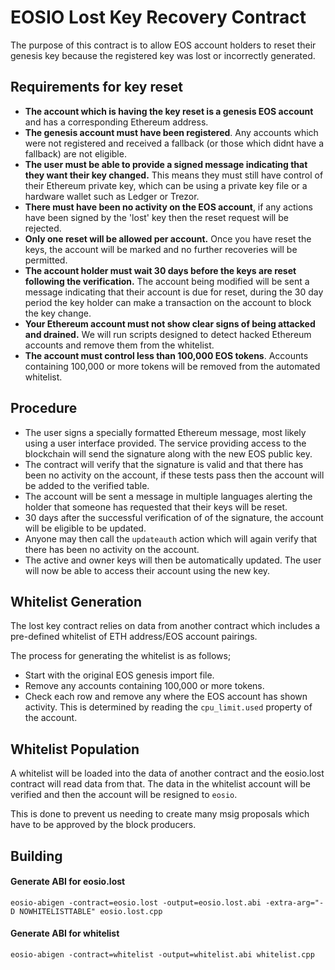 # EOSIO Lost Key Recovery Contract

The purpose of this contract is to allow EOS account holders to reset their genesis key because the registered key was lost or incorrectly generated.

## Requirements for key reset

- **The account which is having the key reset is a genesis EOS account** and has a corresponding Ethereum address.
- **The genesis account must have been registered**.  Any accounts which were not registered and received a fallback (or those which didnt have a fallback) are not eligible.
- **The user must be able to provide a signed message indicating that they want their key changed.**  This means they must still have control of their Ethereum private key, which can be using a private key file or a hardware wallet such as Ledger or Trezor.
- **There must have been no activity on the EOS account**, if any actions have been signed by the 'lost' key then the reset request will be rejected.
- **Only one reset will be allowed per account.**  Once you have reset the keys, the account will be marked and no further recoveries will be permitted.
- **The account holder must wait 30 days before the keys are reset following the verification.**  The account being modified will be sent a message indicating that their account is due for reset, during the 30 day period the key holder can make a transaction on the account to block the key change.
- **Your Ethereum account must not show clear signs of being attacked and drained.** We will run scripts designed to detect hacked Ethereum accounts and remove them from the whitelist.
- **The account must control less than 100,000 EOS tokens**.  Accounts containing 100,000 or more tokens will be removed from the automated whitelist.

## Procedure

- The user signs a specially formatted Ethereum message, most likely using a user interface provided.  The service providing access to the blockchain will send the signature along with the new EOS public key.
- The contract will verify that the signature is valid and that there has been no activity on the account, if these tests pass then the account will be added to the verified table.
- The account will be sent a message in multiple languages alerting the holder that someone has requested that their keys will be reset.
- 30 days after the successful verification of of the signature, the account will be eligible to be updated.
- Anyone may then call the `updateauth` action which will again verify that there has been no activity on the account.
- The active and owner keys will then be automatically updated.  The user will now be able to access their account using the new key.

## Whitelist Generation

The lost key contract relies on data from another contract which includes a pre-defined whitelist of ETH address/EOS account pairings.

The process for generating the whitelist is as follows;

- Start with the original EOS genesis import file.
- Remove any accounts containing 100,000 or more tokens.
- Check each row and remove any where the EOS account has shown activity.  This is determined by reading the `cpu_limit.used` property of the account.

## Whitelist Population

A whitelist will be loaded into the data of another contract and the eosio.lost contract will read data from that.  The data in the whitelist account will be verified and then the account will be resigned to `eosio`.

This is done to prevent us needing to create many msig proposals which have to be approved by the block producers.

## Building

#### Generate ABI for eosio.lost
```
eosio-abigen -contract=eosio.lost -output=eosio.lost.abi -extra-arg="-D NOWHITELISTTABLE" eosio.lost.cpp
```
#### Generate ABI for whitelist
```
eosio-abigen -contract=whitelist -output=whitelist.abi whitelist.cpp
```